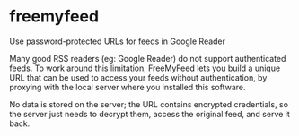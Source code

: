 freemyfeed
==========
Use password-protected URLs for feeds in Google Reader

Many good RSS readers (eg: Google Reader) do not support authenticated feeds.
To work around this limitation, FreeMyFeed lets you build a unique URL that can
be used to access your feeds without authentication, by proxying with the local
server where you installed this software.

No data is stored on the server; the URL contains encrypted credentials,
so the server just needs to decrypt them, access the original feed, and serve
it back.
